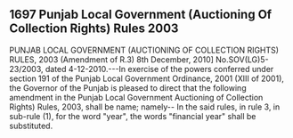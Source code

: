 ## 1697 Punjab Local Government (Auctioning Of Collection Rights) Rules 2003
 
PUNJAB LOCAL GOVERNMENT (AUCTIONING
OF COLLECTION RIGHTS) RULES, 2003
(Amendment of R.3)
8th December, 2010]
No.SOV(LG)5-23/2003, dated 4-12-2010.---In exercise of the powers conferred under section 191 of the Punjab Local Government Ordinance, 2001 (XIII of 2001), the Governor of the Punjab is pleased to direct that the following amendment in the Punjab Local Government Auctioning of Collection Rights) Rules, 2003, shall be name; namely--
In the said rules, in rule 3, in sub-rule (1), for the word "year", the words "financial year" shall be substituted.

